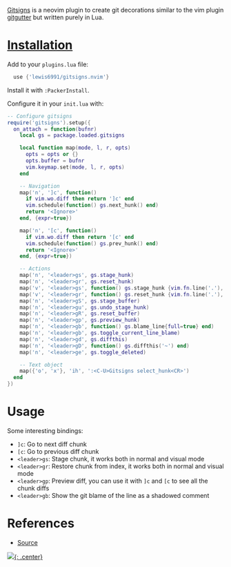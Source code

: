 [Gitsigns](https://github.com/lewis6991/gitsigns.nvim) is a neovim plugin to create git decorations similar to the vim plugin [gitgutter](https://github.com/airblade/vim-gitgutter) but written purely in Lua.

# [Installation](https://github.com/lewis6991/gitsigns.nvim)

Add to your `plugins.lua` file:

```lua
  use {'lewis6991/gitsigns.nvim'}
```

Install it with `:PackerInstall`.

Configure it in your `init.lua` with:

```lua
-- Configure gitsigns
require('gitsigns').setup({
  on_attach = function(bufnr)
    local gs = package.loaded.gitsigns

    local function map(mode, l, r, opts)
      opts = opts or {}
      opts.buffer = bufnr
      vim.keymap.set(mode, l, r, opts)
    end

    -- Navigation
    map('n', ']c', function()
      if vim.wo.diff then return ']c' end
      vim.schedule(function() gs.next_hunk() end)
      return '<Ignore>'
    end, {expr=true})

    map('n', '[c', function()
      if vim.wo.diff then return '[c' end
      vim.schedule(function() gs.prev_hunk() end)
      return '<Ignore>'
    end, {expr=true})

    -- Actions
    map('n', '<leader>gs', gs.stage_hunk)
    map('n', '<leader>gr', gs.reset_hunk)
    map('v', '<leader>gs', function() gs.stage_hunk {vim.fn.line('.'), vim.fn.line('v')} end)
    map('v', '<leader>gr', function() gs.reset_hunk {vim.fn.line('.'), vim.fn.line('v')} end)
    map('n', '<leader>gS', gs.stage_buffer)
    map('n', '<leader>gu', gs.undo_stage_hunk)
    map('n', '<leader>gR', gs.reset_buffer)
    map('n', '<leader>gp', gs.preview_hunk)
    map('n', '<leader>gb', function() gs.blame_line{full=true} end)
    map('n', '<leader>gb', gs.toggle_current_line_blame)
    map('n', '<leader>gd', gs.diffthis)
    map('n', '<leader>gD', function() gs.diffthis('~') end)
    map('n', '<leader>ge', gs.toggle_deleted)

    -- Text object
    map({'o', 'x'}, 'ih', ':<C-U>Gitsigns select_hunk<CR>')
  end
})
```

# Usage

Some interesting bindings:

- `]c`: Go to next diff chunk
- `[c`: Go to previous diff chunk
- `<leader>gs`: Stage chunk, it works both in normal and visual mode
- `<leader>gr`: Restore chunk from index, it works both in normal and visual mode
- `<leader>gp`: Preview diff, you can use it with `]c` and `[c` to see all the chunk diffs
- `<leader>gb`: Show the git blame of the line as a shadowed comment

# References

- [Source](https://github.com/lewis6991/gitsigns.nvim)

[![](not-by-ai.svg){: .center}](https://notbyai.fyi)
